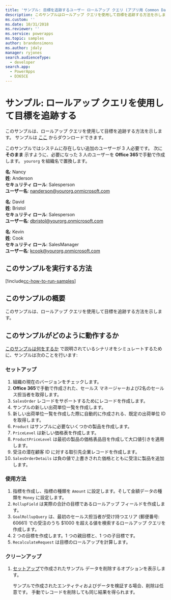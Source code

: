 ```yaml
---
title: 'サンプル: 目標を追跡するユーザー ロールアップ クエリ (アプリ用 Common Data Service) | Microsoft Docs'
description: このサンプルはロールアップ クエリを使用して目標を追跡する方法を示します。
ms.custom: ''
ms.date: 10/31/2018
ms.reviewer: ''
ms.service: powerapps
ms.topic: samples
author: brandonsimons
ms.author: jdaly
manager: ryjones
search.audienceType:
  - developer
search.app:
  - PowerApps
  - D365CE
---
```

# <a name="sample-use-rollup-queries-to-track-goals"></a>サンプル: ロールアップ クエリを使用して目標を追跡する

<!-- https://docs.microsoft.com/en-us/dynamics365/customer-engagement/developer/sample-use-rollup-queries-track-goals -->

このサンプルは、ロールアップ クエリを使用して目標を追跡する方法を示します。 サンプルは [ここ](https://github.com/Microsoft/PowerApps-Samples/tree/master/cds/orgsvc/C%23/QueriesTrackGoals) からダウンロードできます。

このサンプルではシステムに存在しない追加のユーザーが 3 人必要です。 次に **そのまま** 示すように、必要になった 3 人のユーザーを **Office 365**で手動で作成します。 `yourorg` を組織名で置換します。

**名**: Nancy<br/>
**姓**: Anderson<br/>
**セキュリティ ロール**: Salesperson<br/>
**ユーザー名**: nanderson@yourorg.onmicrosoft.com<br/>

**名**: David<br/>
**姓**: Bristol<br/>
**セキュリティ ロール**: Salesperson<br/>
**ユーザー名**: dbristol@yourorg.onmicrosoft.com<br/>

**名**: Kevin<br/>
**姓**: Cook<br/>
**セキュリティ ロール**: SalesManager<br/>
**ユーザー名**: kcook@yourorg.onmicrosoft.com<br/>

## <a name="how-to-run-this-sample"></a>このサンプルを実行する方法

[!include[cc-how-to-run-samples](../../includes/cc-how-to-run-samples.md)]

## <a name="what-this-sample-does"></a>このサンプルの概要

このサンプルは、ロールアップ クエリを使用して目標を追跡する方法を示します。

## <a name="how-this-sample-works"></a>このサンプルがどのように動作するか

[このサンプルは何をするか](#what-this-sample-does) で説明されているシナリオをシミュレートするために、サンプルは次のことを行います:

### <a name="setup"></a>セットアップ

1. 組織の現在のバージョンをチェックします。
2. **Office 365**で手動で作成された、セールス マネージャーおよび2名のセールス担当者を取得します。
3. `SalesOrder` レコードをサポートするためにレコードを作成します。
4. サンプルの新しい出荷単位一覧を作成します。
5. 新しい出荷単位一覧を作成した際に自動的に作成される、既定の出荷単位 ID を取得します。
6. `Product` はサンプルに必要ないくつかの製品を作成します。
7. `PriceLevel` は新しい価格表を作成します。
8. `ProductPriceLevel` は最初の製品の価格表品目を作成して大口値引きを適用します。
9. 受注の潜在顧客 ID に対する取引先企業レコードを作成します。 
10. `SalesOrderDetails` は負の値で上書きされた価格とともに受注に製品を追加します。

### <a name="demonstrate"></a>使用方法

1. 指標を作成し、指標の種類を `Amount` に設定します。そして金額データの種類を `Money` に設定します。
2. `RollupField` は実際の合計の目標であるロールアップ フィールドを作成します。
3. `GoalRollupQuery` は、最初のセールス担当者が受け持つエリア (郵便番号: 60661) での受注のうち $1000 を超える値を検索するロールアップ クエリを作成します。 
4. 2 つの目標を作成します。1 つの親目標と、1 つの子目標です。
5. `RecalculateRequest` は目標のロールアップを計算します。 

### <a name="clean-up"></a>クリーンアップ

1. [セットアップ](#setup)で作成されたサンプル データを削除するオプションを表示します。

    サンプルで作成されたエンティティおよびデータを検証する場合、削除は任意です。 手動でレコードを削除しても同じ結果を得られます。
